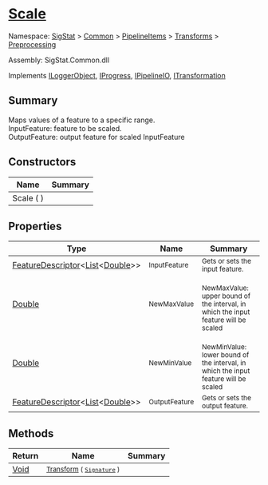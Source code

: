 # [Scale](./Scale.md)

Namespace: [SigStat]() > [Common](./../../../README.md) > [PipelineItems]() > [Transforms]() > [Preprocessing](./README.md)

Assembly: SigStat.Common.dll

Implements [ILoggerObject](./../../../ILoggerObject.md), [IProgress](./../../../Helpers/IProgress.md), [IPipelineIO](./../../../Pipeline/IPipelineIO.md), [ITransformation](./../../../ITransformation.md)

## Summary
Maps values of a feature to a specific range.  <br>InputFeature: feature to be scaled.<br>OutputFeature: output feature for scaled InputFeature

## Constructors

| Name | Summary | 
| --- | --- | 
| Scale (  ) | <sub></sub> | 


## Properties

| Type | Name | Summary | 
| --- | --- | --- | 
| [FeatureDescriptor](./../../../FeatureDescriptor-1.md)\<[List](https://docs.microsoft.com/en-us/dotnet/api/System.Collections.Generic.List-1)\<[Double](https://docs.microsoft.com/en-us/dotnet/api/System.Double)>> | <sub>InputFeature</sub> | <sub>Gets or sets the input feature.</sub> | 
| [Double](https://docs.microsoft.com/en-us/dotnet/api/System.Double) | <sub>NewMaxValue</sub> | <sub><br>NewMaxValue: upper bound of the interval, in which the input feature will be scaled</sub> | 
| [Double](https://docs.microsoft.com/en-us/dotnet/api/System.Double) | <sub>NewMinValue</sub> | <sub><br>NewMinValue: lower bound of the interval, in which the input feature will be scaled</sub> | 
| [FeatureDescriptor](./../../../FeatureDescriptor-1.md)\<[List](https://docs.microsoft.com/en-us/dotnet/api/System.Collections.Generic.List-1)\<[Double](https://docs.microsoft.com/en-us/dotnet/api/System.Double)>> | <sub>OutputFeature</sub> | <sub>Gets or sets the output feature.</sub> | 


## Methods

| Return | Name | Summary | 
| --- | --- | --- | 
| [Void](https://docs.microsoft.com/en-us/dotnet/api/System.Void) | <sub>[Transform](./Methods/Scale-100663813.md) ( [`Signature`](./../../../Signature.md) )</sub> | <sub></sub> | 


